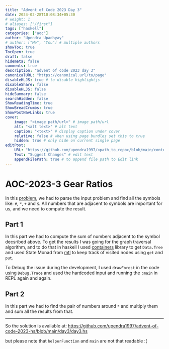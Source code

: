 ```yaml
---
title: "Advent of Code 2023 Day 3"
date: 2024-02-28T10:08:34+05:30
# weight: 1
# aliases: ["/first"]
tags: ["haskell"]
categories: ["aoc"]
author: "Upendra Upadhyay"
# author: ["Me", "You"] # multiple authors
showToc: true
TocOpen: true
draft: false
hidemeta: false
comments: true
description: "advent of code 2023 day 3"
canonicalURL: "https://canonical.url/to/page"
disableHLJS: true # to disable highlightjs
disableShare: false
disableHLJS: false
hideSummary: false
searchHidden: false
ShowReadingTime: true
ShowBreadCrumbs: true
ShowPostNavLinks: true
cover:
    image: "<image path/url>" # image path/url
    alt: "<alt text>" # alt text
    caption: "<text>" # display caption under cover
    relative: false # when using page bundles set this to true
    hidden: true # only hide on current single page
editPost:
    URL: "https://github.com/upendra1997/<path_to_repo>/blob/main/content"
    Text: "Suggest Changes" # edit text
    appendFilePath: true # to append file path to Edit link
---
```

# AOC-2023-3 Gear Ratios

In this [problem](https://adventofcode.com/2023/day/3), we had to parse the input problem and find all the symbols like: `#`, `*`, `+` and `$`. All numbers that are adjacent to symbols are important for us, and we need to compute the result. 


## Part 1

In this part we had to compute the sum of numbers adjacent to the symbol decsribed above. To get the results I was going for the graph traversal algorithm, and to do that in haskell I used [containers](https://hackage.haskell.org/package/containers) library to get `Data.Tree` and used State Monad from [mtl](https://hackage.haskell.org/package/mtl) to keep track of visited nodes using `get` and `put`.

To Debug the issue during the development, I used `drawForest` in the code using `Debug.Trace` and used the hardcoded input and running the `:main` in REPL again and again.

## Part 2

In this part we had to find the pair of numbers around `*` and multiply them and sum all the results from that.

------

So the solution is available at: https://github.com/upendra1997/advent-of-code-2023-hs/blob/main/day3/day3.hs

but please note that `helperFunction` and `main` are not that readable :(
